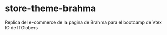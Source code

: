 # store-theme-brahma
Replica del e-commerce de la pagina de Brahma para el bootcamp de Vtex IO de ITGlobers
